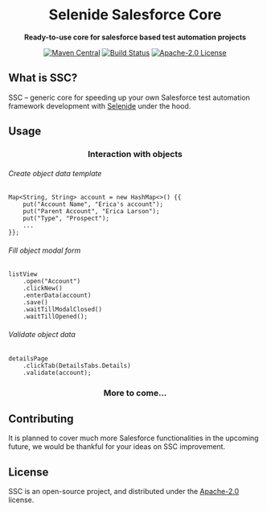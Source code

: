 <h1 align="center">Selenide Salesforce Core</h1>

<div align="center">

**Ready-to-use core for salesforce based test automation projects**

[![Maven Central](https://img.shields.io/maven-central/v/io.github.dzmitryrak/ssc.svg)](https://central.sonatype.dev/artifact/io.github.dzmitryrak/ssc/0.1.0/overview)
[![Build Status](https://github.com/dzmitryrak/SSC/actions/workflows/bvt.yml/badge.svg)](https://github.com/dzmitryrak/SSC/actions/workflows/bvt.yml)
[![Apache-2.0 License](https://img.shields.io/badge/License-Apache--2.0-informational.svg)](https://choosealicense.com/licenses/apache-2.0/)

</div>

## What is SSC?

SSC – generic core for speeding up your own Salesforce test automation framework development with [Selenide](https://selenide.org/) under the hood.

## Usage

<div align="center">

### Interaction with objects 

</div>

  ###### Create object data template

    Map<String, String> account = new HashMap<>() {{
        put("Account Name", "Erica's account");
        put("Parent Account", "Erica Larson");
        put("Type", "Prospect");
        ...
    }};

  ###### Fill object modal form

    listView
        .open("Account")
        .clickNew()
        .enterData(account)
        .save()
        .waitTillModalClosed()
        .waitTillOpened();

  ###### Validate object data

    detailsPage
        .clickTab(DetailsTabs.Details)
        .validate(account);

<div align="center">

### More to come...

</div>

## Contributing

It is planned to cover much more Salesforce functionalities in the upcoming future, we would be thankful for your ideas on SSC improvement.

## License

SSC is an open-source project, and distributed under the [Apache-2.0](https://choosealicense.com/licenses/apache-2.0/) license.

